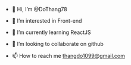 - 👋 Hi, I’m @DoThang78
- 👀 I’m interested in Front-end      
- 🌱 I’m currently learning ReactJS

- 💞️ I’m looking to collaborate on github
- 📫 How to reach me thangdo1099@gmail.com

<!---
DoThang78/DoThang78 is a ✨ special ✨ repository because its `README.md` (this file) appears on your GitHub profile.
You can click the Preview link to take a look at your changes.
--->
